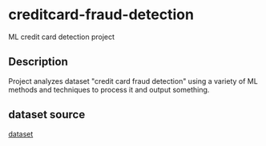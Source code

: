 # creditcard-fraud-detection

ML credit card detection project

## Description
Project analyzes dataset "credit card fraud detection" using a variety of ML methods and techniques
to process it and output something.


## dataset source
[dataset](https://www.kaggle.com/datasets/mlg-ulb/creditcardfraud/data)